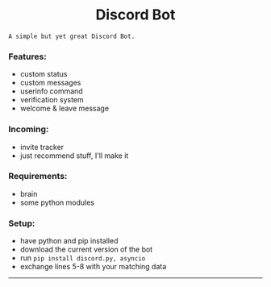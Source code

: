 <h1 align="center">Discord Bot</h1>

`A simple but yet great Discord Bot.`

### Features:
- custom status
- custom messages
- userinfo command
- verification system
- welcome & leave message

### Incoming:
- invite tracker
- just recommend stuff, I'll make it

### Requirements:
- brain
- some python modules

### Setup:
- have python and pip installed
- download the current version of the bot
- run `pip install discord.py, asyncio`
- exchange lines 5-8 with your matching data
---
